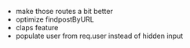 <!-- - make submit post feature -->
<!-- - add login avatar instead of signup/login for logined users -->
<!-- - add sessions -->
<!-- - add rich text editor for writing posts -->
<!-- - make a dropdown to login avatar which shows logout, write post, etc.. -->
<!-- - sanitize user posts -->
<!-- - pass user with post -->
<!-- - add tooltip for user to tell them drag and drop images work. -->
<!-- - comments are not working yet -->

- make those routes a bit better
- optimize findpostByURL
- claps feature
- populate user from req.user instead of hidden input
